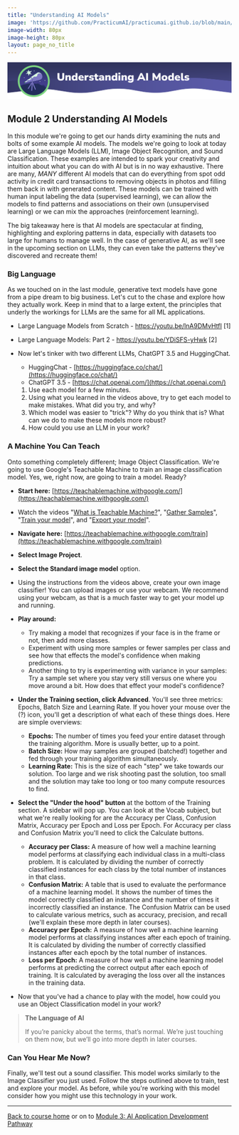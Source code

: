 ```yaml
---
title: "Understanding AI Models"
image: 'https://github.com/PracticumAI/practicumai.github.io/blob/main/images/icons/practicumai_beginner.png?raw=true'
image-width: 80px
image-height: 80px
layout: page_no_title
---
```


![Understanding AI Models header](/images/understanding_ai_models.png)

## Module 2 Understanding AI Models

In this module we're going to get our hands dirty examining the nuts and bolts of some example AI models. The models we're going to look at today are Large Language Models (LLM), Image Object Recognition, and Sound Classification. These examples are intended to spark your creativity and intuition about what you can do with AI but is in no way exhaustive. There are many, *MANY* different AI models that can do everything from spot odd activity in credit card transactions to removing objects in photos and filling them back in with generated content. These models can be trained with human input labeling the data (supervised learning), we can allow the models to find patterns and associations on their own (unsupervised learning) or we can mix the approaches (reinforcement learning).  

The big takeaway here is that AI models are spectacular at finding, highlighting and exploring patterns in data, especially with datasets too large for humans to manage well. In the case of generative AI, as we'll see in the upcoming section on LLMs, they can even take the patterns they've discovered and recreate them!

### Big Language

As we touched on in the last module, generative text models have gone from a pipe dream to big business. Let's cut to the chase and explore how they actually work. Keep in mind that to a large extent, the principles that underly the workings for LLMs are the same for all ML applications.

* Large Language Models from Scratch - https://youtu.be/lnA9DMvHtfI [1]
* Large Language Models: Part 2 - https://youtu.be/YDiSFS-yHwk [2]

* Now let's tinker with two different LLMs, ChatGPT 3.5 and HuggingChat.

  * HuggingChat - [https://huggingface.co/chat/](https://huggingface.co/chat/)
  * ChatGPT 3.5 - [https://chat.openai.com/](https://chat.openai.com/)

  1. Use each model for a few minutes. 
  1. Using what you learned in the videos above, try to get each model to make mistakes. What did you try, and why?
  1. Which model was easier to "trick"? Why do you think that is? What can we do to make these models more robust?
  1. How could you use an LLM in your work?

### A Machine You Can Teach

Onto something completely different; Image Object Classification. We're going to use Google's Teachable Machine to train an image classification model. Yes, we, right now, are going to train a model. Ready?

* **Start here:** [https://teachablemachine.withgoogle.com/](https://teachablemachine.withgoogle.com/)
* Watch the videos "[What is Teachable Machine?](https://youtu.be/T2qQGqZxkD0)", "[Gather Samples](https://teachablemachine.withgoogle.com/train?action=onboardOpen&id=DFBbSTvtpy4)", "[Train your model](https://teachablemachine.withgoogle.com/train?action=onboardOpen&id=CO67EQ0ZWgA)", and "[Export your model](https://teachablemachine.withgoogle.com/train?action=onboardOpen&id=n-zeeRLBgd0)". 
* **Navigate here:** [https://teachablemachine.withgoogle.com/train](https://teachablemachine.withgoogle.com/train)
* **Select Image Project**.
* **Select the Standard image model** option.
* Using the instructions from the videos above, create your own image classifier! You can upload images or use your webcam. We recommend using your webcam, as that is a much faster way to get your model up and running.
* **Play around:**
  * Try making a model that recognizes if your face is in the frame or not, then add more classes.
  * Experiment with using more samples or fewer samples per class and see how that effects the model's confidence when making predictions. 
  * Another thing to try is experimenting with variance in your samples: Try a sample set where you stay very still versus one where you move around a bit. How does that effect your model's confidence?
  
* **Under the Training section, click Advanced**. You'll see three metrics: Epochs, Batch Size and Learning Rate. If you hover your mouse over the (?) icon, you'll get a description of what each of these things does. Here are simple overviews:
  * **Epochs:** The number of times you feed your entire dataset through the training algorithm. More is usually better, up to a point.
  * **Batch Size:** How may samples are grouped (batched!) together and fed through your training algorithm simultaneously.
  * **Learning Rate:** This is the size of each "step" we take towards our solution. Too large and we risk shooting past the solution, too small and the solution may take too long or too many compute resources to find.
* **Select the "Under the hood" button** at the bottom of the Training section. A sidebar will pop up. You can look at the Vocab subject, but what we're really looking for are the Accuracy per Class, Confusion Matrix, Accuracy per Epoch and Loss per Epoch. For Accuracy per class and Confusion Matrix you'll need to click the Calculate buttons.
  * **Accuracy per Class:**  A measure of how well a machine learning model performs at classifying each individual class in a multi-class problem. It is calculated by dividing the number of correctly classified instances for each class by the total number of instances in that class.
  * **Confusion Matrix:** A table that is used to evaluate the performance of a machine learning model. It shows the number of times the model correctly classified an instance and the number of times it incorrectly classified an instance. The Confusion Matrix can be used to calculate various metrics, such as accuracy, precision, and recall (we'll explain these more depth in later courses).
  * **Accuracy per Epoch:** A measure of how well a machine learning model performs at classifying instances after each epoch of training. It is calculated by dividing the number of correctly classified instances after each epoch by the total number of instances.
  * **Loss per Epoch:** A measure of how well a machine learning model performs at predicting the correct output after each epoch of training. It is calculated by averaging the loss over all the instances in the training data.
* Now that you've had a chance to play with the model, how could you use an Object Classification model in your work?

> **The Language of AI**
>
> If you’re panicky about the terms, that’s normal. We’re just touching on them now, but we’ll go into more depth in later courses.

### Can You Hear Me Now?

Finally, we'll test out a sound classifier. This model works similarly to the Image Classifier you just used. Follow the steps outlined above to train, test and explore your model. As before, while you're working with this model consider how you might use this technology in your work.

***

[Back to course home](/getting_started/README) or on to [Module 3: AI Application Development Pathway](/getting_started/03_ai_application_development)